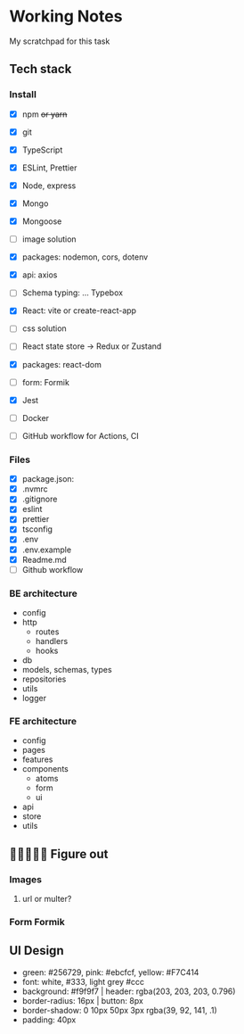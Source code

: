 # Working Notes

My scratchpad for this task

## Tech stack

### Install

- [x] npm ~~or yarn~~
- [x] git
- [x] TypeScript
- [x] ESLint, Prettier

- [x] Node, express
- [x] Mongo
- [x] Mongoose
- [ ] image solution
- [x] packages: nodemon, cors, dotenv

- [x] api: axios
- [ ] Schema typing: ... Typebox

- [x] React: vite or create-react-app
- [ ] css solution
- [ ] React state store -> Redux or Zustand
- [x] packages: react-dom
- [ ] form: Formik

- [x] Jest
- [ ] Docker
- [ ] GitHub workflow for Actions, CI

### Files

- [x] package.json:
- [x] .nvmrc
- [x] .gitignore
- [x] eslint
- [x] prettier
- [x] tsconfig
- [x] .env
- [x] .env.example
- [x] Readme.md
- [ ] Github workflow

### BE architecture

- config
- http
  - routes
  - handlers
  - hooks
- db
- models, schemas, types
- repositories
- utils
- logger

### FE architecture

- config
- pages
- features
- components
  - atoms
  - form
  - ui
- api
- store
- utils

## 🚧🚧🚧🚧🚧 Figure out

### Images

1. url or multer?

### Form Formik

## UI Design

- green: #256729, pink: #ebcfcf, yellow: #F7C414
- font: white, #333, light grey #ccc
- background: #f9f9f7 | header: rgba(203, 203, 203, 0.796)
- border-radius: 16px | button: 8px
- border-shadow: 0 10px 50px 3px rgba(39, 92, 141, .1)
- padding: 40px
